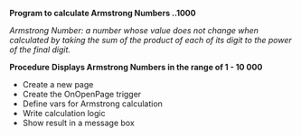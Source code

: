 **Program to calculate Armstrong Numbers ..1000**

_Armstrong Number: a number whose value does not change when calculated by taking the sum of  the product of each of its digit to the power of the final digit._

**Procedure**
__Displays Armstrong Numbers in the range of 1 - 10 000__
* Create a new page
* Create the OnOpenPage trigger
* Define vars for Armstrong calculation
* Write calculation logic 
* Show result in a message box